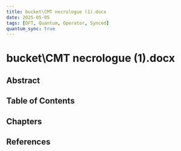 ```yaml
---
title: bucket\CMT necrologue (1).docx
date: 2025-05-05
tags: [DFT, Quantum, Operator, Synced]
quantum_sync: true
---
```

# bucket\CMT necrologue (1).docx

## Abstract

## Table of Contents

## Chapters

## References

